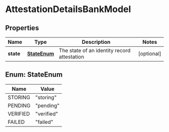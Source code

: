 

# AttestationDetailsBankModel


## Properties

Name | Type | Description | Notes
------------ | ------------- | ------------- | -------------
**state** | [**StateEnum**](#StateEnum) | The state of an identity record attestation |  [optional]



## Enum: StateEnum

Name | Value
---- | -----
STORING | &quot;storing&quot;
PENDING | &quot;pending&quot;
VERIFIED | &quot;verified&quot;
FAILED | &quot;failed&quot;




